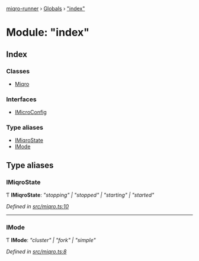 [miqro-runner](../README.md) › [Globals](../globals.md) › ["index"](_index_.md)

# Module: "index"

## Index

### Classes

* [Miqro](../classes/_index_.miqro.md)

### Interfaces

* [IMicroConfig](../interfaces/_index_.imicroconfig.md)

### Type aliases

* [IMiqroState](_index_.md#imiqrostate)
* [IMode](_index_.md#imode)

## Type aliases

###  IMiqroState

Ƭ **IMiqroState**: *"stopping" | "stopped" | "starting" | "started"*

*Defined in [src/miqro.ts:10](https://github.com/claukers/miqro-runner/blob/652df1c/src/miqro.ts#L10)*

___

###  IMode

Ƭ **IMode**: *"cluster" | "fork" | "simple"*

*Defined in [src/miqro.ts:8](https://github.com/claukers/miqro-runner/blob/652df1c/src/miqro.ts#L8)*
